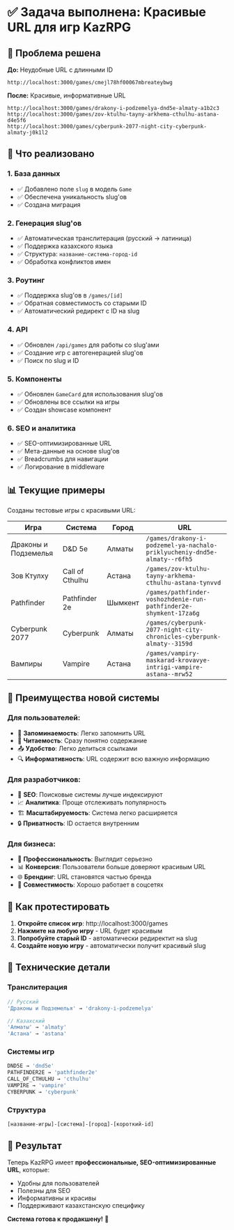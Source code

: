 # ✅ Задача выполнена: Красивые URL для игр KazRPG

## 🎯 Проблема решена

**До:** Неудобные URL с длинными ID
```
http://localhost:3000/games/cmejl78hf00067mbreateybwg
```

**После:** Красивые, информативные URL
```
http://localhost:3000/games/drakony-i-podzemelya-dnd5e-almaty-a1b2c3
http://localhost:3000/games/zov-ktulhu-tayny-arkhema-cthulhu-astana-d4e5f6
http://localhost:3000/games/cyberpunk-2077-night-city-cyberpunk-almaty-j0k1l2
```

## 🚀 Что реализовано

### 1. **База данных**
- ✅ Добавлено поле `slug` в модель `Game`
- ✅ Обеспечена уникальность slug'ов
- ✅ Создана миграция

### 2. **Генерация slug'ов**
- ✅ Автоматическая транслитерация (русский → латиница)
- ✅ Поддержка казахского языка
- ✅ Структура: `название-система-город-id`
- ✅ Обработка конфликтов имен

### 3. **Роутинг**
- ✅ Поддержка slug'ов в `/games/[id]`
- ✅ Обратная совместимость со старыми ID
- ✅ Автоматический редирект с ID на slug

### 4. **API**
- ✅ Обновлен `/api/games` для работы со slug'ами
- ✅ Создание игр с автогенерацией slug'ов
- ✅ Поиск по slug и ID

### 5. **Компоненты**
- ✅ Обновлен `GameCard` для использования slug'ов
- ✅ Обновлены все ссылки на игры
- ✅ Создан showcase компонент

### 6. **SEO и аналитика**
- ✅ SEO-оптимизированные URL
- ✅ Мета-данные на основе slug'ов
- ✅ Breadcrumbs для навигации
- ✅ Логирование в middleware

## 📊 Текущие примеры

Созданы тестовые игры с красивыми URL:

| Игра | Система | Город | URL |
|------|---------|-------|-----|
| Драконы и Подземелья | D&D 5e | Алматы | `/games/drakony-i-podzemel-ya-nachalo-priklyucheniy-dnd5e-almaty--r6fh5` |
| Зов Ктулху | Call of Cthulhu | Астана | `/games/zov-ktulhu-tayny-arkhema-cthulhu-astana-tynvvd` |
| Pathfinder | Pathfinder 2e | Шымкент | `/games/pathfinder-voshozhdenie-run-pathfinder2e-shymkent-17za6g` |
| Cyberpunk 2077 | Cyberpunk | Алматы | `/games/cyberpunk-2077-night-city-chronicles-cyberpunk-almaty--3159d` |
| Вампиры | Vampire | Астана | `/games/vampiry-maskarad-krovavye-intrigi-vampire-astana--mrw52` |

## 🎨 Преимущества новой системы

### Для пользователей:
- 🧠 **Запоминаемость**: Легко запомнить URL
- 👀 **Читаемость**: Сразу понятно содержание
- 📤 **Удобство**: Легко делиться ссылками
- 🔍 **Информативность**: URL содержит всю важную информацию

### Для разработчиков:
- 🔧 **SEO**: Поисковые системы лучше индексируют
- 📈 **Аналитика**: Проще отслеживать популярность
- 🏗️ **Масштабируемость**: Система легко расширяется
- 🔒 **Приватность**: ID остается внутренним

### Для бизнеса:
- 🎯 **Профессиональность**: Выглядит серьезно
- 📊 **Конверсия**: Пользователи больше доверяют красивым URL
- 🌐 **Брендинг**: URL становятся частью бренда
- 📱 **Совместимость**: Хорошо работает в соцсетях

## 🧪 Как протестировать

1. **Откройте список игр**: http://localhost:3000/games
2. **Нажмите на любую игру** - URL будет красивым
3. **Попробуйте старый ID** - автоматически редиректит на slug
4. **Создайте новую игру** - автоматически получит красивый slug

## 🔧 Технические детали

### Транслитерация
```typescript
// Русский
'Драконы и Подземелья' → 'drakony-i-podzemelya'

// Казахский  
'Алматы' → 'almaty'
'Астана' → 'astana'
```

### Системы игр
```typescript
DND5E → 'dnd5e'
PATHFINDER2E → 'pathfinder2e'
CALL_OF_CTHULHU → 'cthulhu'
VAMPIRE → 'vampire'
CYBERPUNK → 'cyberpunk'
```

### Структура
```
[название-игры]-[система]-[город]-[короткий-id]
```

## 🎉 Результат

Теперь KazRPG имеет **профессиональные, SEO-оптимизированные URL**, которые:
- Удобны для пользователей
- Полезны для SEO
- Информативны и красивы
- Поддерживают казахстанскую специфику

**Система готова к продакшену!** 🚀
